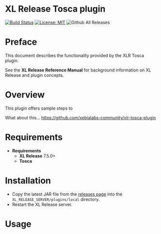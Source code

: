 # XL Release Tosca plugin

[![Build Status][xlr-tosca-plugin-travis-image]][xlr-tosca-plugin-travis-url]
[![License: MIT][xlr-tosca-plugin-license-image]][xlr-tosca-plugin-license-url]
![Github All Releases][xlr-tosca-plugin-downloads-image]

[xlr-tosca-plugin-travis-image]: https://travis-ci.org/xebialabs-community/xlr-tosca-plugin.svg?branch=master
[xlr-tosca-plugin-travis-url]: https://travis-ci.org/xebialabs-community/xlr-tosca-plugin
[xlr-tosca-plugin-license-image]: https://img.shields.io/badge/License-MIT-yellow.svg
[xlr-tosca-plugin-license-url]: https://opensource.org/licenses/MIT
[xlr-tosca-plugin-downloads-image]: https://img.shields.io/github/downloads/xebialabs-community/xlr-tosca-plugin/total.svg

# Preface #

This document describes the functionality provided by the XLR Tosca plugin.

See the **XL Release Reference Manual** for background information on XL Release and plugin concepts.

# Overview #

This plugin offers sample steps to

What about this... https://github.com/xebialabs-community/xlr-tosca-plugin

# Requirements #

* **Requirements**
	* **XL Release** 7.5.0+
	* **Tosca**

# Installation #

* Copy the latest JAR file from the [releases page](https://github.com/xebialabs-community/xlr-tosca-plugin/releases) into the `XL_RELEASE_SERVER/plugins/local` directory.
* Restart the XL Release server.

# Usage #

